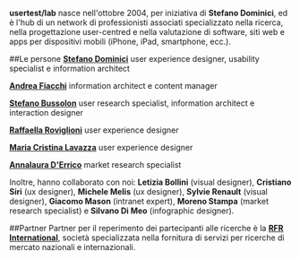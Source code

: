 **usertest/lab** nasce nell'ottobre 2004, per iniziativa di **Stefano Dominici**, ed è l'hub di un network di professionisti associati specializzato nella ricerca, nella progettazione user-centred e nella valutazione di software, siti web e apps per dispositivi mobili (iPhone, iPad, smartphone, ecc.).

##Le persone
**<a href="interna.asp?p=33">Stefano Dominici</a>**
user experience designer, usability specialist e information architect

**<a href="interna.asp?p=34">Andrea Fiacchi</a>**
information architect e content manager

**<a title="Link esterno: http://www.bussolon.it/" href="http://www.bussolon.it/">Stefano Bussolon**</a>
user research specialist, information architect e interaction designer

**<a href="interna.asp?p=39">Raffaella Roviglioni</a>**
user experience designer

**<a href="interna.asp?p=40">Maria Cristina Lavazza</a>**
user experience designer

**<a title="Link esterno: http://www.annalauraderrico.it/" href="http://www.annalauraderrico.it//">Annalaura D'Errico**</a>
market research specialist

Inoltre, hanno collaborato con noi: **Letizia Bollini** (visual designer), **Cristiano Siri** (ux designer), **Michele Melis** (ux designer), **Sylvie Renault** (visual designer), **Giacomo Mason** (intranet expert), **Moreno Stampa** (market research specialist) e **Silvano Di Meo** (infographic designer).

##Partner
Partner per il reperimento dei partecipanti alle ricerche è la **<a title="Link esterno al sito RFR" href="http://www.rfr-international.net/">RFR International</a>**, società specializzata nella fornitura di servizi per ricerche di mercato nazionali e internazionali.